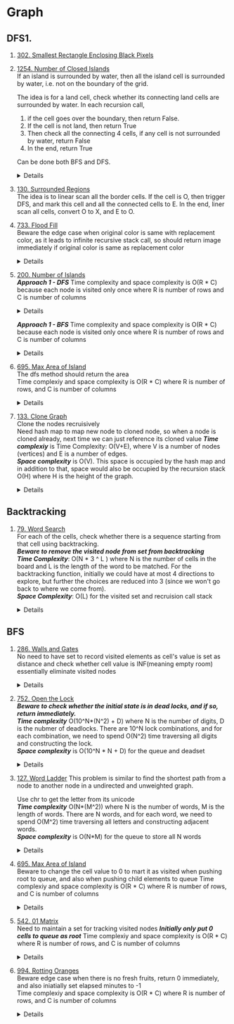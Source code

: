 # Graph
## DFS1. 
1. [302. Smallest Rectangle Enclosing Black Pixels](https://leetcode.com/problems/longest-increasing-path-in-a-matrix/)
1.  [1254. Number of Closed Islands](https://leetcode.com/problems/number-of-closed-islands)  
    If an island is surrounded by water, then all the island cell is surrounded by water, i.e. not on the boundary of the grid.  

    The idea is for a land cell, check whether its connecting land cells are surrounded by water. In each recursion call,   
    1. if the cell goes over the boundary, then return False.  
    1. If the cell is not land, then return True  
    1. Then check all the connecting 4 cells, if any cell is not surrounded by water, return False  
    1. In the end, return True

    Can be done both BFS and DFS.
    <details>

      ```python
      # BFS
        def is_closed_island(row, col):
            queue = deque([(row, col)])
            grid[row][col] = -1
            result = True
            while queue:
                curr_row, curr_col = queue.popleft()
                for row_offset, col_offset in [(-1, 0), (0, 1), (1, 0), (0, -1)]:
                    next_row = curr_row + row_offset
                    next_col = curr_col + col_offset
                    if next_row < 0 or next_row >= len(grid) or next_col < 0 or next_col >= len(grid[0]):
                        result = False
                    elif grid[next_row][next_col] == 0:
                        queue.append((next_row, next_col))
                        grid[next_row][next_col] = -1
            return result
          # DFS
          def is_closed_island(row, col):
            if row < 0 or row >= len(grid) or col < 0 or col >= len(grid[0]):
                return False
            
            if grid[row][col] != 0:
                return True
            grid[row][col] = 2
            result = True
            for row_offset, col_offset in [(-1, 0), (0, 1), (1, 0), (0,-1)]:
                if not is_closed_island(row + row_offset, col + col_offset):
                    result = False
            return result
      ```
    </details>

1.  [130. Surrounded Regions](https://leetcode.com/problems/surrounded-regions)   
    The idea is to linear scan all the border cells. If the cell is O, then trigger DFS, and mark this cell and all the connected cells to E. In the end, liner scan all cells, convert O to X, and E to O.  
1.  [733. Flood Fill](https://leetcode.com/problems/flood-fill)  
    Beware the edge case when original color is same with replacement color, as it leads to infinite recursive stack call, so should return image immediately if original color is same as replacement color
    <details>

      ```python
      def floodFill(self, image: List[List[int]], sr: int, sc: int, color: int) -> List[List[int]]:
          origColor = image[sr][sc]
          if origColor == color:
              return image
  
          def dfs(image, row, col, origColor, newColor):
              if row >= len(image) or row < 0 or col >= len(image[0]) or col < 0 or image[row][col] != origColor:
                  return
  
              image[row][col] = newColor
              offsets = [(-1, 0), (0, 1), (1, 0), (0, -1)]
              for offset in offsets:
                  dfs(image,row + offset[0], col + offset[1], origColor, newColor)
                   
          dfs(image, sr, sc, image[sr][sc], color)
          return image   
      ```
    </details>
1.  [200. Number of Islands](https://leetcode.com/problems/number-of-islands)  
    ***Approach 1 - DFS***
    Time complexity and space complexity is O(R * C) because each node is visited only once where R is number of rows and C is number of columns
    <details>

      ```python
        def numIslands(self, grid: List[List[str]]) -> int:
            def dfs(row, col):
                nonlocal grid
                if row < 0 or row >= len(grid) or col < 0 or col >= len(grid[0]) or grid[row][col] != "1":
                    return
    
                grid[row][col] = "0" # mark as visited
                for offset in [(-1, 0), (0, 1), (1, 0), (0, -1)]:
                    rowOffset, colOffset = offset
                    dfs(row + rowOffset, col + colOffset)
    
            count = 0
            for r in range(len(grid)):
                for c in range(len(grid[0])):
                    if grid[r][c] == "1":
                        count += 1
                        dfs(r, c)
    
            return count  
      ```
    </details>  

    ***Approach 1 - BFS***
    Time complexity and space complexity is O(R * C) because each node is visited only once where R is number of rows and C is number of columns
    <details>

      ```python
        def numIslands(self, grid: List[List[str]]) -> int:
            rowsCount = len(grid)
            colsCount = len(grid[0])
            count = 0
    
            def bfs(row, col):
                queue = deque([(row, col)])
                grid[row][col] = "0"
                while queue:
                    currRow, currCol = queue.popleft()
                    for rowOffset, colOffset in [(-1, 0), (0, 1), (1, 0), (0, -1)]:
                        nextRow = currRow + rowOffset
                        nextCol = currCol + colOffset
                        if 0 <= nextRow < len(grid) and 0 <= nextCol < len(grid[0]) and grid[nextRow][nextCol] == "1":
                            queue.append((nextRow, nextCol))
                            grid[nextRow][nextCol] = "0"
    
            for r in range(rowsCount):
                for c in range(colsCount):
                    if grid[r][c] == "1":
                        count += 1
                        bfs(r, c)
            
            return count
      ```
    </details>      
1.  [695. Max Area of Island](https://leetcode.com/problems/max-area-of-island)    
    The dfs method should return the area  
    Time complexiy and space complexity is O(R * C) where R is number of rows, and C is number of columns
    <details>

      ```python
        def getArea(self, grid, row, col):
            if row < 0 or row >= len(grid) or col < 0 or col >= len(grid[0]) or grid[row][col] != 1:
                return 0
    
            area = 1
            grid[row][col] = 0
            directions = [(-1, 0), (0, 1), (1, 0), (0, -1)]
            for rowOffset, colOffset in directions:
                area += self.getArea(grid, row + rowOffset, col + colOffset)
            return area
    
        def maxAreaOfIsland(self, grid: List[List[int]]) -> int:
            result = 0
            for r in range(len(grid)):
                for c in range(len(grid[0])):
                    if grid[r][c] == 1:
                        result = max(result, self.getArea(grid, r, c))
    
            return result 
      ```
    </details>
1.  [133. Clone Graph](https://leetcode.com/problems/clone-graph)    
    Clone the nodes recruisively  
    Need hash map to map new node to cloned node, so when a node is cloned already, next time we can just reference its cloned value
    ***Time complexiy*** is Time Complexity: O(V+E), where V is a number of nodes (vertices) and E is a number of edges.    
    ***Space complexity*** is O(V). This space is occupied by the  hash map and in addition to that, space would also be occupied by the recursion stack O(H) where H is the height of the graph.
    <details>

      ```python
        def cloneGraph(self, node: 'Node') -> 'Node':
            oldToNewMap = {}
            def clone(node):
                if not node:
                    return None
                    
                if node in oldToNewMap:
                    return oldToNewMap[node]
                
                copy = Node(node.val)
                oldToNewMap[node] = copy
                for nei in node.neighbors:
                    copy.neighbors.append(clone(nei))
                
                return copy
            return clone(node)
      ```
    </details>
## Backtracking
1. [79. Word Search](https://leetcode.com/problems/word-search)  
    For each of the cells, check whether there is a sequence starting from that cell using backtracking.   
    ***Beware to remove the visited node from set from backtracking***  
    ***Time Complexity***: O(N * 3 ^ L ) where N is the number of cells in the board and L is the length of the word to be matched. For the backtracking function, initially we could have at most 4 directions to explore, but further the choices are reduced into 3 (since we won't go back to where we come from).  
    ***Space Complexity***: O(L) for the visited set and recruision call stack
    <details>

      ```python
        def exist(self, board: List[List[str]], word: str) -> bool:
            visited = set()
    
            def backtrack(row, col, letterIndex):
                if letterIndex == len(word):
                    return True
                
                if row < 0 or row >= len(board) or col < 0 or col >= len(board[0]) or (row, col) in visited or board[row][col] != word[letterIndex]:
                    return False
    
                visited.add((row, col))
                for rowOffset, colOffset in [(-1, 0), (0, 1), (1, 0), (0, -1)]:
                    if backtrack(row + rowOffset, col + colOffset, letterIndex + 1):
                        return True
                visited.remove((row, col))
                return False
            
            for r in range(len(board)):
                for c in range(len(board[0])):
                    if backtrack(r, c, 0):
                        return True
    
            return False 
      ```
    </details>
## BFS
1. [286. Walls and Gates](https://leetcode.com/problems/walls-and-gates)  
    No need to have set to record visited elements as cell's value is set as distance and check whether cell value is INF(meaning empty room) essentially eliminate visited nodes
    <details>

      ```python
          def wallsAndGates(self, rooms: List[List[int]]) -> None:
              INF = 2 ** 31 - 1
              queue = deque()
      
              for r in range(len(rooms)):
                  for c in range(len(rooms[0])):
                      if rooms[r][c] == 0:
                          queue.append((r, c))
      
      
              while queue:
                  row, col = queue.popleft()
      
                  for rowOffset, colOffset in [(-1, 0), (0, 1), (1, 0), (0, -1)]:
                      nextRow = row + rowOffset
                      nextCol = col + colOffset
                      if nextRow < 0 or nextRow >= len(rooms) or nextCol < 0 or nextCol >= len(rooms[0]) or rooms[nextRow][nextCol] != INF:
                          continue
                      rooms[nextRow][nextCol] = rooms[row][col] + 1
                      queue.append((nextRow, nextCol))     
      ```
    </details>

1. [752. Open the Lock](https://leetcode.com/problems/open-the-lock)  
    ***Beware to check whether the initial state is in dead locks, and if so, return immediately.***  
    ***Time complexity*** O(10^N*(N^2) + D) where N is the number of digits, D is the nubmer of deadlocks. There are 10^N lock combinations, and for each combination, we need to spend O(N^2) time traversing all digits and constructing the lock.  
    ***Space complexity*** is O(10^N * N + D) for the queue and deadset 
    <details>

      ```python
        def getNeighbours(self, s):
            result = []
            for i in range(len(s)):
                digit = int(s[i])
                for move in [-1, 1]:
                    nextDigit = (digit + move) % 10
                    result.append(s[:i] + str(nextDigit) + s[i + 1:])
            return result  
    
        def openLock(self, deadends: List[str], target: str) -> int:
            deadSet = set(deadends)     
            initialState = "0000"
            if initialState in deadSet:
                return -1
                
            visited = set([initialState])
            queue = deque([initialState])
            turns = 0
            while queue:
                levelSize = len(queue)
                for _ in range(levelSize):
                    node = queue.popleft()
                    if node == target:
                        return turns
                    
                    for neighbour in self.getNeighbours(node):
                        if neighbour in visited or neighbour in deadSet:
                            continue
    
                        visited.add(neighbour)
                        queue.append(neighbour)
                turns += 1
    
            return -1
      
      ```
    </details>
1. [127. Word Ladder](https://leetcode.com/problems/word-ladder)
   This problem is similar to find the shortest path from a node to another node in a undirected and unweighted graph.  
   
    Use chr to get the letter from its unicode  
    ***Time complexity*** O(N*(M^2)) where N is the number of words, M is the length of words. There are N words, and for each word, we need to spend O(M^2) time traversing all letters and constructing adjacent words.  
    ***Space complexity*** is O(N*M) for the queue to store all N words
    <details>

      ```python
        def getNextWords(self, word, wordSet):
            letterSize = 26
            result = []
            for i in range(len(word)):
                for j in range(letterSize):
                    letter = chr(j + ord("a"))
                    if letter != word[i]:
                        nextWord = word[:i] + letter + word[i + 1:]
                        if nextWord in wordSet:
                            result.append(nextWord)
            return result
    
        def ladderLength(self, beginWord: str, endWord: str, wordList: List[str]) -> int:
            wordSet = set(wordList)
            queue = deque([beginWord])
            visited = set([beginWord])
            count = 0
            while queue:
                levelSize = len(queue)
                count += 1
                for _ in range(levelSize):
                    currWord = queue.popleft()
                    if currWord == endWord:
                        return count
    
                    for nextWord in self.getNextWords(currWord, wordSet):
                        if nextWord in visited:
                            continue
    
                        visited.add(nextWord)
                        queue.append(nextWord)
    
            return 0
      
      ```
    </details>
1.  [695. Max Area of Island](https://leetcode.com/problems/max-area-of-island)    
    Beware to change the cell value to 0 to mart it as visited when pushing root to queue, and also when pushing child elements to queue
    Time complexiy and space complexity is O(R * C) where R is number of rows, and C is number of columns
    <details>

      ```python
    def getArea(self, grid, row, col):
        queue = deque([(row, col)])
        area = 0
        grid[row][col] = 0
        directions = [(-1, 0), (0, 1), (1, 0), (0, -1)]
        while queue:
            currRow, currCol = queue.popleft()
            area += 1
            
            for rowOffset, colOffset in directions:
                nextRow = currRow + rowOffset
                nextCol = currCol + colOffset
                if nextRow < 0 or nextRow >= len(grid) or nextCol < 0 or nextCol >= len(grid[0]) or grid[nextRow][nextCol] == 0:
                    continue
                grid[nextRow][nextCol] = 0
                queue.append((nextRow, nextCol))
        return area

    def maxAreaOfIsland(self, grid: List[List[int]]) -> int:
        result = 0
        for r in range(len(grid)):
            for c in range(len(grid[0])):
                if grid[r][c] == 1:
                    result = max(result, self.getArea(grid, r, c))

        return result
      ```
    </details>
1.  [542. 01 Matrix](https://leetcode.com/problems/01-matrix/)      
    Need to maintain a set for tracking visited nodes
    ***Initially only put 0 cells to queue as root***
    Time complexiy and space complexity is O(R * C) where R is number of rows, and C is number of columns
    <details>

      ```python
        def getArea(self, grid, row, col):
        def updateMatrix(self, mat: List[List[int]]) -> List[List[int]]:
            visited = set()
            queue = deque()
            for r in range(len(mat)):
                for c in range(len(mat[0])):
                    if mat[r][c] == 0:
                        queue.append((r, c))
                        visited.add((r, c))
    
            directions = [(-1, 0), (0, 1), (1, 0), (0, -1)]
            while queue:
                currRow, currCol = queue.popleft()
                for rowOffset, colOffset in directions:
                    nextRow = currRow + rowOffset
                    nextCol = currCol + colOffset
                    if nextRow < 0 or nextRow >= len(mat) or nextCol < 0 or nextCol >= len(mat[0]) or (nextRow, nextCol) in visited:
                        continue
                    
                    visited.add((nextRow, nextCol))
                    mat[nextRow][nextCol] = mat[currRow][currCol] + 1
                    queue.append((nextRow, nextCol))
            return mat
      ```
    </details>

1.  [994. Rotting Oranges](https://leetcode.com/problems/rotting-oranges)      
    Beware edge case when there is no fresh fruits, return 0 immediately, and also iniatially set elapsed minutes to -1  
    Time complexiy and space complexity is O(R * C) where R is number of rows, and C is number of columns  
    <details>

      ```python
        def orangesRotting(self, grid: List[List[int]]) -> int:
            queue = deque()
            fresh = 0
            for r in range(len(grid)):
                for c in range(len(grid[0])):
                    if grid[r][c] == 1:
                        fresh += 1
                    elif grid[r][c] == 2:
                        queue.append((r, c))
            if fresh == 0:
                return 0
    
            minutes = -1
            directions = [(-1, 0), (0, 1), (1, 0), (0, -1)]
            while queue:
                levelSize = len(queue)
                minutes += 1
                for _ in range(levelSize):
                    row, col = queue.popleft()
    
                    for rowOffset, colOffset in directions:
                        nextRow = row + rowOffset
                        nextCol = col + colOffset
    
                        if 0 <= nextRow < len(grid) and 0 <= nextCol < len(grid[0]) and grid[nextRow][nextCol] == 1:
                            grid[nextRow][nextCol] = 2
                            fresh -= 1
                            queue.append((nextRow, nextCol))
                     
            return minutes if fresh == 0 else -1
      ```
    </details>
